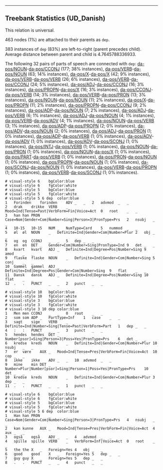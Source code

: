 

--------------------------------------------------------------------------------

## Treebank Statistics (UD_Danish)

This relation is universal.

463 nodes (1%) are attached to their parents as `dep`.

383 instances of `dep` (83%) are left-to-right (parent precedes child).
Average distance between parent and child is 4.7645788336933.

The following 32 pairs of parts of speech are connected with `dep`: [da-pos/NOUN]()-[da-pos/CCONJ]() (177; 38% instances), [da-pos/VERB]()-[da-pos/NOUN]() (63; 14% instances), [da-pos/X]()-[da-pos/X]() (42; 9% instances), [da-pos/VERB]()-[da-pos/VERB]() (26; 6% instances), [da-pos/VERB]()-[da-pos/CCONJ]() (24; 5% instances), [da-pos/ADJ]()-[da-pos/CCONJ]() (16; 3% instances), [da-pos/PROPN]()-[da-pos/X]() (16; 3% instances), [da-pos/CCONJ]()-[da-pos/VERB]() (14; 3% instances), [da-pos/VERB]()-[da-pos/PRON]() (13; 3% instances), [da-pos/NOUN]()-[da-pos/NOUN]() (11; 2% instances), [da-pos/X]()-[da-pos/PROPN]() (11; 2% instances), [da-pos/PROPN]()-[da-pos/CCONJ]() (9; 2% instances), [da-pos/ADP]()-[da-pos/NOUN]() (7; 2% instances), [da-pos/ADJ]()-[da-pos/VERB]() (6; 1% instances), [da-pos/ADJ]()-[da-pos/NOUN]() (4; 1% instances), [da-pos/VERB]()-[da-pos/ADV]() (4; 1% instances), [da-pos/NOUN]()-[da-pos/VERB]() (3; 1% instances), [da-pos/ADP]()-[da-pos/PROPN]() (2; 0% instances), [da-pos/ADV]()-[da-pos/NOUN]() (2; 0% instances), [da-pos/ADJ]()-[da-pos/PRON]() (1; 0% instances), [da-pos/ADP]()-[da-pos/VERB]() (1; 0% instances), [da-pos/ADV]()-[da-pos/ADV]() (1; 0% instances), [da-pos/ADV]()-[da-pos/SCONJ]() (1; 0% instances), [da-pos/INTJ]()-[da-pos/VERB]() (1; 0% instances), [da-pos/NOUN]()-[da-pos/PRON]() (1; 0% instances), [da-pos/NOUN]()-[da-pos/X]() (1; 0% instances), [da-pos/PART]()-[da-pos/VERB]() (1; 0% instances), [da-pos/PRON]()-[da-pos/NOUN]() (1; 0% instances), [da-pos/PROPN]()-[da-pos/NOUN]() (1; 0% instances), [da-pos/SCONJ]()-[da-pos/NOUN]() (1; 0% instances), [da-pos/VERB]()-[da-pos/PROPN]() (1; 0% instances), [da-pos/VERB]()-[da-pos/SCONJ]() (1; 0% instances).


~~~ conllu
# visual-style 6	bgColor:blue
# visual-style 6	fgColor:white
# visual-style 5	bgColor:blue
# visual-style 5	fgColor:white
# visual-style 5 6 dep	color:blue
1	Forinden	forinden	ADV	_	_	2	advmod	_	_
2	drak	drikke	VERB	_	Mood=Ind|Tense=Past|VerbForm=Fin|Voice=Act	0	root	_	_
3	han	han	PRON	_	Case=Nom|Gender=Com|Number=Sing|Person=3|PronType=Prs	2	nsubj	_	_
4	10-15	10-15	NUM	_	NumType=Card	5	nummod	_	_
5	øl	øl	NOUN	_	Definite=Ind|Gender=Com|Number=Plur	2	obj	_	_
6	og	og	CCONJ	_	_	5	dep	_	_
7	en	en	DET	_	Gender=Com|Number=Sing|PronType=Ind	9	det	_	_
8	kvart	kvart	ADJ	_	Definite=Ind|Degree=Pos|Number=Sing	9	amod	_	_
9	flaske	flaske	NOUN	_	Definite=Ind|Gender=Com|Number=Sing	5	conj	_	_
10	Gammel	gammel	ADJ	_	Definite=Ind|Degree=Pos|Gender=Com|Number=Sing	9	flat	_	_
11	Dansk	dansk	ADJ	_	Definite=Ind|Degree=Pos|Number=Sing	10	flat	_	_
12	.	.	PUNCT	_	_	2	punct	_	_

~~~


~~~ conllu
# visual-style 10	bgColor:blue
# visual-style 10	fgColor:white
# visual-style 3	bgColor:blue
# visual-style 3	fgColor:white
# visual-style 3 10 dep	color:blue
1	Men	men	CCONJ	_	_	0	root	_	_
2	som	som	ADP	_	PartType=Inf	1	case	_	_
3	sagt	sige	VERB	_	Definite=Ind|Number=Sing|Tense=Past|VerbForm=Part	1	dep	_	_
4	:	:	PUNCT	_	_	3	punct	_	_
5	hendes	hendes	DET	_	Number[psor]=Sing|Person=3|Poss=Yes|PronType=Prs	6	det	_	_
6	kredse	kreds	NOUN	_	Definite=Ind|Gender=Com|Number=Plur	10	nsubj	_	_
7	er	være	AUX	_	Mood=Ind|Tense=Pres|VerbForm=Fin|Voice=Act	10	cop	_	_
8	ikke	ikke	ADV	_	_	10	advmod	_	_
9	mine	min	DET	_	Number=Plur|Number[psor]=Sing|Person=1|Poss=Yes|PronType=Prs	10	det	_	_
10	kredse	kreds	NOUN	_	Definite=Ind|Gender=Com|Number=Plur	3	dep	_	_
11	.	.	PUNCT	_	_	1	punct	_	_

~~~


~~~ conllu
# visual-style 6	bgColor:blue
# visual-style 6	fgColor:white
# visual-style 5	bgColor:blue
# visual-style 5	fgColor:white
# visual-style 5 6 dep	color:blue
1	Han	han	PRON	_	Case=Nom|Gender=Com|Number=Sing|Person=3|PronType=Prs	4	nsubj	_	_
2	kan	kunne	AUX	_	Mood=Ind|Tense=Pres|VerbForm=Fin|Voice=Act	4	aux	_	_
3	også	også	ADV	_	_	4	advmod	_	_
4	spille	spille	VERB	_	VerbForm=Inf|Voice=Act	0	root	_	_
5	the	the	X	_	Foreign=Yes	4	obj	_	_
6	good	good	X	_	Foreign=Yes	5	dep	_	_
7	guy	guy	X	_	Foreign=Yes	5	dep	_	_
8	.	.	PUNCT	_	_	4	punct	_	_

~~~


